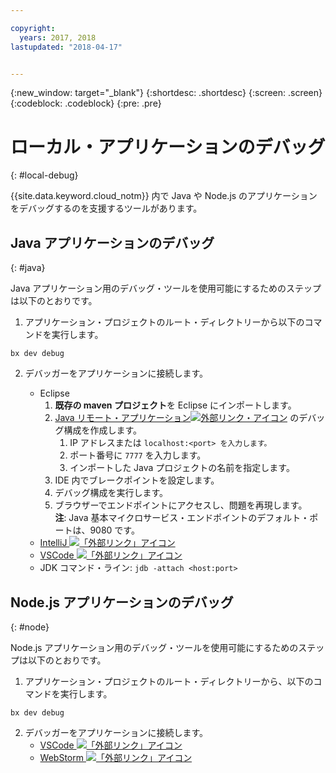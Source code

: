```yaml
---

copyright:
  years: 2017, 2018
lastupdated: "2018-04-17"


---
```

{:new_window: target="_blank"}
{:shortdesc: .shortdesc}
{:screen: .screen}
{:codeblock: .codeblock}
{:pre: .pre}

# ローカル・アプリケーションのデバッグ
{: #local-debug}

{{site.data.keyword.cloud_notm}} 内で Java や Node.js のアプリケーションをデバッグするのを支援するツールがあります。

## Java アプリケーションのデバッグ
{: #java}

Java アプリケーション用のデバッグ・ツールを使用可能にするためのステップは以下のとおりです。

1. アプリケーション・プロジェクトのルート・ディレクトリーから以下のコマンドを実行します。

```
bx dev debug
```

2. デバッガーをアプリケーションに接続します。

	* Eclipse
      1. **既存の maven プロジェクト**を Eclipse にインポートします。
      2. [Java リモート・アプリケーション![外部リンク・アイコン](../../icons/launch-glyph.svg "外部リンク・アイコン")](http://help.eclipse.org/neon/index.jsp?topic=%2Forg.eclipse.jdt.doc.user%2Ftasks%2Ftask-remotejava_launch_config.htm) のデバッグ構成を作成します。
      		1. IP アドレスまたは `localhost:<port> を入力します。`  
      		2. ポート番号に `7777` を入力します。
      		3. インポートした Java プロジェクトの名前を指定します。
      6. IDE 内でブレークポイントを設定します。
      7. デバッグ構成を実行します。
      8. ブラウザーでエンドポイントにアクセスし、問題を再現します。  
	   **注**: Java 基本マイクロサービス・エンドポイントのデフォルト・ポートは、9080 です。
	* [IntelliJ ![「外部リンク」アイコン](../../icons/launch-glyph.svg "「外部リンク」アイコン")](https://www.jetbrains.com/help/idea/2016.3/run-debug-configuration-remote.html)
	* [VSCode ![「外部リンク」アイコン](../../icons/launch-glyph.svg "「外部リンク」アイコン")](https://marketplace.visualstudio.com/items?itemName=donjayamanne.javadebugger)
	* JDK コマンド・ライン: `jdb -attach <host:port>`

## Node.js アプリケーションのデバッグ
{: #node}

Node.js アプリケーション用のデバッグ・ツールを使用可能にするためのステップは以下のとおりです。

1. アプリケーション・プロジェクトのルート・ディレクトリーから、以下のコマンドを実行します。

```
bx dev debug
```

2. デバッガーをアプリケーションに接続します。
	* [VSCode ![「外部リンク」アイコン](../../icons/launch-glyph.svg "「外部リンク」アイコン")](https://blog.docker.com/2016/07/live-debugging-docker/)
	* [WebStorm ![「外部リンク」アイコン](../../icons/launch-glyph.svg "「外部リンク」アイコン")](https://blog.alexseifert.com/2016/10/25/debugging-node-js-in-a-docker-container-with-webstorm/)


<!--
## Swift application debugging - content from mike tunnicliffe
{: #swift}

Steps to enable debug for a Swift application:  

1. On the App server (or system where the Swift application will run), you must start the 'lldb server':
 - `lldb-server platform -->
<!-- listen <port number>`
2. On the App server, build the Kitura-based server application using the debug configuration:
 - `swift build debug`
3. On the App server, start the Kitura-based server application:
 - `./build/debug/Kitura-Starter`
4. On the client system (also known as the host system), start the 'lldb client':
 - `lldb`
5. Configure lldb client to connect to lldb-server:
 - `(lldb) platform select remote-linux`
 - `(lldb) platform connect connect://<ip address server>:<port number server>`
6. Execute commands to debug remote program:
 - `(lldb) process attach -->
<!--pid 3626`
-->

